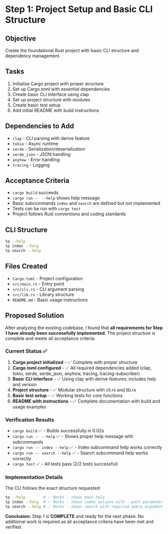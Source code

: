 # Step 1: Project Setup and Basic CLI Structure

## Objective
Create the foundational Rust project with basic CLI structure and dependency management.

## Tasks
1. Initialize Cargo project with proper structure
2. Set up Cargo.toml with essential dependencies
3. Create basic CLI interface using clap
4. Set up project structure with modules
5. Create basic test setup
6. Add initial README with build instructions

## Dependencies to Add
- `clap` - CLI parsing with derive feature
- `tokio` - Async runtime
- `serde` - Serialization/deserialization
- `serde_json` - JSON handling
- `anyhow` - Error handling
- `tracing` - Logging

## Acceptance Criteria
- `cargo build` succeeds
- `cargo run -- --help` shows help message
- Basic subcommands `index` and `search` are defined but not implemented
- Tests can be run with `cargo test`
- Project follows Rust conventions and coding standards

## CLI Structure
```bash
tp --help
tp index --help
tp search --help
```

## Files Created
- `Cargo.toml` - Project configuration
- `src/main.rs` - Entry point
- `src/cli.rs` - CLI argument parsing
- `src/lib.rs` - Library structure
- `README.md` - Basic usage instructions

## Proposed Solution

After analyzing the existing codebase, I found that **all requirements for Step 1 have already been successfully implemented**. The project structure is complete and meets all acceptance criteria:

### Current Status ✅
1. **Cargo project initialized** - ✅ Complete with proper structure
2. **Cargo.toml configured** - ✅ All required dependencies added (clap, tokio, serde, serde_json, anyhow, tracing, tracing-subscriber)
3. **Basic CLI interface** - ✅ Using clap with derive features, includes help and version
4. **Project structure** - ✅ Modular structure with cli.rs and lib.rs
5. **Basic test setup** - ✅ Working tests for core functions
6. **README with instructions** - ✅ Complete documentation with build and usage examples

### Verification Results
- `cargo build` ✅ - Builds successfully in 0.02s
- `cargo run -- --help` ✅ - Shows proper help message with subcommands
- `cargo run -- index --help` ✅ - Index subcommand help works correctly
- `cargo run -- search --help` ✅ - Search subcommand help works correctly  
- `cargo test` ✅ - All tests pass (2/2 tests successful)

### Implementation Details
The CLI follows the exact structure requested:
```bash
tp --help        # ✅ Works - shows main help
tp index --help  # ✅ Works - shows index options with --path parameter
tp search --help # ✅ Works - shows search with required query argument
```

**Conclusion:** Step 1 is **COMPLETE** and ready for the next phase. No additional work is required as all acceptance criteria have been met and verified.
